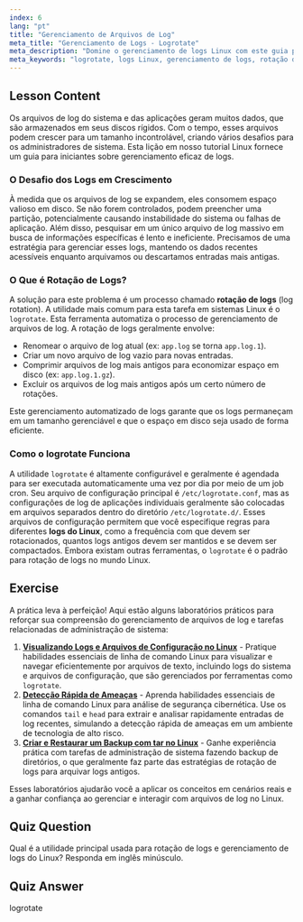 ```yaml
---
index: 6
lang: "pt"
title: "Gerenciamento de Arquivos de Log"
meta_title: "Gerenciamento de Logs - Logrotate"
meta_description: "Domine o gerenciamento de logs Linux com este guia para iniciantes sobre logrotate. Aprenda como a rotação de logs economiza espaço em disco, como configurá-la e mantenha os logs do seu sistema organizados."
meta_keywords: "logrotate, logs Linux, gerenciamento de logs, rotação de logs, tutorial Linux, iniciante, guia, espaço em disco"
---
```


## Lesson Content

Os arquivos de log do sistema e das aplicações geram muitos dados, que são armazenados em seus discos rígidos. Com o tempo, esses arquivos podem crescer para um tamanho incontrolável, criando vários desafios para os administradores de sistema. Esta lição em nosso tutorial Linux fornece um guia para iniciantes sobre gerenciamento eficaz de logs.

### O Desafio dos Logs em Crescimento

À medida que os arquivos de log se expandem, eles consomem espaço valioso em disco. Se não forem controlados, podem preencher uma partição, potencialmente causando instabilidade do sistema ou falhas de aplicação. Além disso, pesquisar em um único arquivo de log massivo em busca de informações específicas é lento e ineficiente. Precisamos de uma estratégia para gerenciar esses logs, mantendo os dados recentes acessíveis enquanto arquivamos ou descartamos entradas mais antigas.

### O Que é Rotação de Logs?

A solução para este problema é um processo chamado **rotação de logs** (log rotation). A utilidade mais comum para esta tarefa em sistemas Linux é o `logrotate`. Esta ferramenta automatiza o processo de gerenciamento de arquivos de log. A rotação de logs geralmente envolve:

- Renomear o arquivo de log atual (ex: `app.log` se torna `app.log.1`).
- Criar um novo arquivo de log vazio para novas entradas.
- Comprimir arquivos de log mais antigos para economizar espaço em disco (ex: `app.log.1.gz`).
- Excluir os arquivos de log mais antigos após um certo número de rotações.

Este gerenciamento automatizado de logs garante que os logs permaneçam em um tamanho gerenciável e que o espaço em disco seja usado de forma eficiente.

### Como o logrotate Funciona

A utilidade `logrotate` é altamente configurável e geralmente é agendada para ser executada automaticamente uma vez por dia por meio de um job cron. Seu arquivo de configuração principal é `/etc/logrotate.conf`, mas as configurações de log de aplicações individuais geralmente são colocadas em arquivos separados dentro do diretório `/etc/logrotate.d/`. Esses arquivos de configuração permitem que você especifique regras para diferentes **logs do Linux**, como a frequência com que devem ser rotacionados, quantos logs antigos devem ser mantidos e se devem ser compactados. Embora existam outras ferramentas, o `logrotate` é o padrão para rotação de logs no mundo Linux.

## Exercise

A prática leva à perfeição! Aqui estão alguns laboratórios práticos para reforçar sua compreensão do gerenciamento de arquivos de log e tarefas relacionadas de administração de sistema:

1.  **[Visualizando Logs e Arquivos de Configuração no Linux](https://labex.io/pt/labs/linux-viewing-log-and-configuration-files-in-linux-387914)** - Pratique habilidades essenciais de linha de comando Linux para visualizar e navegar eficientemente por arquivos de texto, incluindo logs do sistema e arquivos de configuração, que são gerenciados por ferramentas como `logrotate`.
2.  **[Detecção Rápida de Ameaças](https://labex.io/pt/labs/linux-rapid-threat-detection-387930)** - Aprenda habilidades essenciais de linha de comando Linux para análise de segurança cibernética. Use os comandos `tail` e `head` para extrair e analisar rapidamente entradas de log recentes, simulando a detecção rápida de ameaças em um ambiente de tecnologia de alto risco.
3.  **[Criar e Restaurar um Backup com tar no Linux](https://labex.io/pt/labs/comptia-create-and-restore-a-backup-with-tar-in-linux-590843)** - Ganhe experiência prática com tarefas de administração de sistema fazendo backup de diretórios, o que geralmente faz parte das estratégias de rotação de logs para arquivar logs antigos.

Esses laboratórios ajudarão você a aplicar os conceitos em cenários reais e a ganhar confiança ao gerenciar e interagir com arquivos de log no Linux.

## Quiz Question

Qual é a utilidade principal usada para rotação de logs e gerenciamento de logs do Linux? Responda em inglês minúsculo.

## Quiz Answer

logrotate
